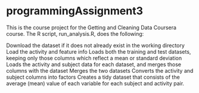 # programmingAssignment3

This is the course project for the Getting and Cleaning Data Coursera course. The R script, run_analysis.R, does the following:

Download the dataset if it does not already exist in the working directory
Load the activity and feature info
Loads both the training and test datasets, keeping only those columns which reflect a mean or standard deviation
Loads the activity and subject data for each dataset, and merges those columns with the dataset
Merges the two datasets
Converts the activity and subject columns into factors
Creates a tidy dataset that consists of the average (mean) value of each variable for each subject and activity pair.
